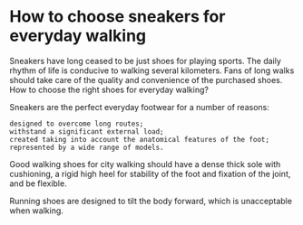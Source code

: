 # How to choose sneakers for everyday walking

Sneakers have long ceased to be just shoes for playing sports. The daily rhythm of life is conducive to walking several kilometers. Fans of long walks should take care of the quality and convenience of the purchased shoes. How to choose the right shoes for everyday walking?

Sneakers are the perfect everyday footwear for a number of reasons:

    designed to overcome long routes;
    withstand a significant external load;
    created taking into account the anatomical features of the foot;
    represented by a wide range of models.

Good walking shoes for city walking should have a dense thick sole with cushioning, a rigid high heel for stability of the foot and fixation of the joint, and be flexible.

Running shoes are designed to tilt the body forward, which is unacceptable when walking.
